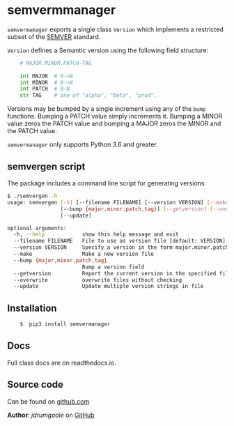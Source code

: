 semvermmanager
============================================================
`semvermamager` exports a single class `Version` which implements
a restricted subset of the [SEMVER](http://semver.org) standard.

`Version` defines a Semantic version using the following field
structure:

```python
    # MAJOR.MINOR.PATCH-TAG
    
    int MAJOR  # 0->N
    int MINOR  # 0->N
    int PATCH  # 0-N
    str TAG    # one of "alpha", "beta", "prod". 
```

Versions may be bumped by a single increment using any of the 
`bump` functions. Bumping a PATCH value simply increments it.
Bumping a MINOR value zeros the PATCH value and bumping a MAJOR
zeros the MINOR and the PATCH value.

`semvermanager` only supports Python 3.6 and greater.

## semvergen script
The package includes a command line script for generating versions.

```bash
$ ./semvergen -h
usage: semvergen [-h] [--filename FILENAME] [--version VERSION] [--make]
                 [--bump {major,minor,patch,tag}] [--getversion] [--overwrite]
                 [--update]

optional arguments:
  -h, --help            show this help message and exit
  --filename FILENAME   File to use as version file [default: VERSION]
  --version VERSION     Specify a version in the form major.minor.patch-tag
  --make                Make a new version file
  --bump {major,minor,patch,tag}
                        Bump a version field
  --getversion          Report the current version in the specified file
  --overwrite           overwrite files without checking
  --update              Update multiple version strings in file

```
## Installation
```python
    $  pip3 install semvermanager
```
   
## Docs

Full class docs are on readthedocs.io.

## Source code

Can be found on [github.com](https://github.com/jdrumgoole/semvermanager)

**Author**: *jdrumgoole* on [GitHub](https://github.com/jdrumgoole)
